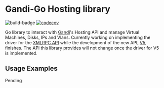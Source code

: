 # Gandi-Go Hosting library

![build-badge](https://action-badges.now.sh/PabloPie/Gandi-Go) [![codecov](https://codecov.io/gh/PabloPie/Gandi-Go/branch/master/graph/badge.svg)](https://codecov.io/gh/PabloPie/Gandi-Go)

Go library to interact with [Gandi](https://www.gandi.net/en)'s Hosting API and manage Virtual Machines, Disks, IPs and Vlans. Currently working on implementing the driver for the [XMLRPC API](https://doc.rpc.gandi.net/overview.html) while the development of the new API, [V5](https://docs.gandi.net/en/cloud/index.html), finishes. The API this library provides will not change once the driver for V5 is implemented.

## Usage Examples

Pending
